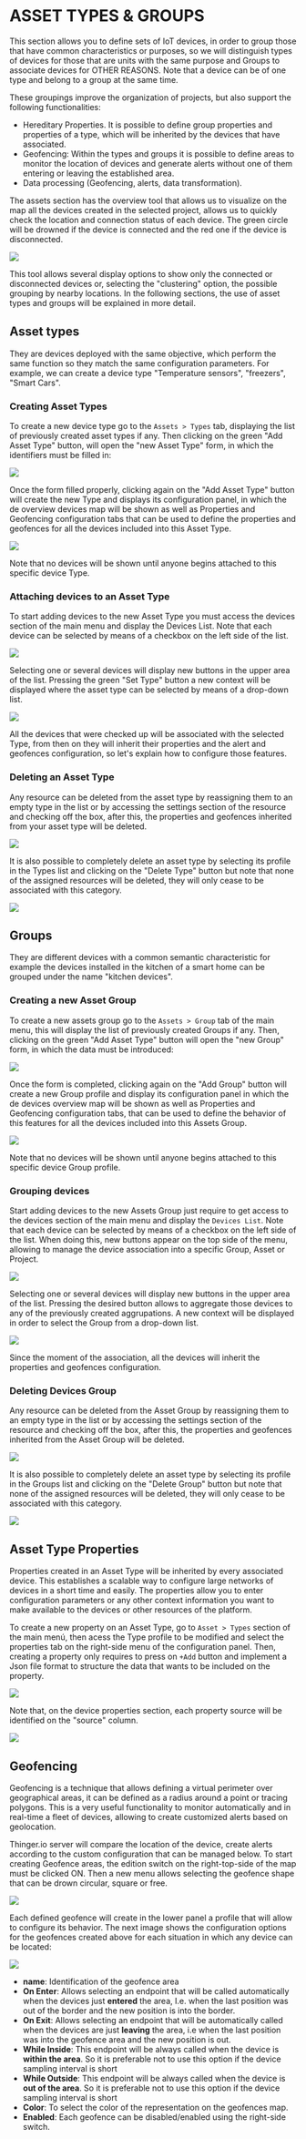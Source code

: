 # ASSET TYPES & GROUPS

This section allows you to define sets of IoT devices, in order to group those that have common characteristics or purposes, so we will distinguish types of devices for those that are units with the same purpose and Groups to associate devices for OTHER REASONS. Note that a device can be of one type and belong to a group at the same time. 

These groupings improve the organization of projects, but also support the following functionalities: 

* Hereditary Properties. It is possible to define group properties and properties of a type, which will be inherited by the devices that have associated.
* Geofencing: Within the types and groups it is possible to define areas to monitor the location of devices and generate alerts without one of them entering or leaving the established area.
* Data processing \(Geofencing, alerts, data transformation\). 

The assets section has the overview tool that allows us to visualize on the map all the devices created in the selected project, allows us to quickly check the location and connection status of each device. The green circle will be drowned if the device is connected and the red one if the device is disconnected. 

![](../.gitbook/assets/image%20%28353%29.png)

This tool allows several display options to show only the connected or disconnected devices or, selecting the "clustering" option, the possible grouping by nearby locations. In the following sections, the use of asset types and groups will be explained in more detail.

## Asset types

They are devices deployed with the same objective, which perform the same function so they match the same configuration parameters. For example, we can create a device type "Temperature sensors", "freezers", "Smart Cars". 

###  Creating Asset Types

To create a new device type go to the `Assets > Types` tab, displaying the list of previously created asset types if any. Then clicking on the green "Add Asset Type" button, will open the "new Asset Type" form, in which the identifiers must be filled in: 

![](../.gitbook/assets/image%20%28343%29.png)

Once the form filled properly, clicking again on the "Add Asset Type" button will create the new Type and displays its configuration panel, in which the de overview devices map will be shown as well as Properties and Geofencing configuration tabs that can be used to define the properties and geofences for all the devices included into this Asset Type.

![](../.gitbook/assets/image%20%28344%29.png)

Note that no devices will be shown until anyone begins attached to this specific device Type.

### Attaching devices to an Asset Type

To start adding devices to the new Asset Type you must access the devices section of the main menu and display the Devices List. Note that each device can be selected by means of a checkbox on the left side of the list. 

![](../.gitbook/assets/image%20%28332%29.png)

Selecting one or several devices will display new buttons in the upper area of the list. Pressing the green "Set Type" button a new context will be displayed where the asset type can be selected by means of a drop-down list.

![](../.gitbook/assets/image%20%28358%29.png)

All the devices that were checked up will be associated with the selected Type, from then on they will inherit their properties and the alert and geofences configuration, so let's explain how to configure those features.

### Deleting an Asset Type 

Any resource can be deleted from the asset type by reassigning them to an empty type in the list or by accessing the settings section of the resource and checking off the box, after this, the properties and geofences inherited from your asset type will be deleted.

![](../.gitbook/assets/image%20%28327%29.png)

It is also possible to completely delete an asset type by selecting its profile in the Types list and clicking on the "Delete Type" button but note that none of the assigned resources will be deleted, they will only cease to be associated with this category.

![](../.gitbook/assets/image%20%28330%29.png)

## Groups

They are different devices with a common semantic characteristic for example the devices installed in the kitchen of a smart home can be grouped under the name "kitchen devices".

### Creating a new Asset Group

To create a new assets group go to the `Assets > Group` tab of the main menu, this will display the list of previously created Groups if any. Then, clicking on the green "Add Asset Type" button will open the "new Group" form,  in which the data must be introduced:

![](../.gitbook/assets/image%20%28342%29.png)

Once the form is completed, clicking again on the "Add Group" button will create a new Group profile and display its configuration panel in which the de devices overview map will be shown as well as Properties and Geofencing configuration tabs, that can be used to define the behavior of this features for all the devices included into this Assets Group.

![](../.gitbook/assets/image%20%28344%29.png)

Note that no devices will be shown until anyone begins attached to this specific device Group profile.

### Grouping devices

Start adding devices to the new Assets Group just require to get access to the devices section of the main menu and display the `Devices List`. Note that each device can be selected by means of a checkbox on the left side of the list. When doing this, new buttons appear on the top side of the menu, allowing to manage the device association into a specific Group, Asset or Project. 

![](../.gitbook/assets/image%20%28332%29.png)

Selecting one or several devices will display new buttons in the upper area of the list. Pressing the desired button allows to aggregate those devices to any of the previously created aggrupations. A new context will be displayed in order to select the Group from a drop-down list.

![](../.gitbook/assets/image%20%28337%29.png)

Since the moment of the association, all the devices will inherit the properties and geofences configuration.

### Deleting Devices Group

Any resource can be deleted from the Asset Group by reassigning them to an empty type in the list or by accessing the settings section of the resource and checking off the box, after this, the properties and geofences inherited from the Asset Group will be deleted.

![](../.gitbook/assets/image%20%28348%29.png)

It is also possible to completely delete an asset type by selecting its profile in the Groups list and clicking on the "Delete Group" button but note that none of the assigned resources will be deleted, they will only cease to be associated with this category.

![](../.gitbook/assets/image%20%28336%29.png)

## Asset Type Properties

Properties created in an Asset Type will be inherited by every associated device. This establishes a scalable way to configure large networks of devices in a short time and easily. The properties allow you to enter configuration parameters or any other context information you want to make available to the devices or other resources of the platform.

To create a new property on an Asset Type, go to `Asset > Types` section of the main menú, then acess the Type profile to be modified and select the properties tab on the right-side menu of the configuration panel. Then, creating a property only requires to press on `+Add` button and implement a Json file format to structure the data that wants to be included on the property.

![](../.gitbook/assets/image%20%28347%29.png)

Note that, on the device properties section, each property source will be identified on the "source" column.

![](../.gitbook/assets/image%20%28357%29.png)

## Geofencing  

Geofencing is a technique that allows defining a virtual perimeter over geographical areas, it can be defined as a radius around a point or tracing polygons. This is a very useful functionality to monitor automatically and in real-time a fleet of devices, allowing to create customized alerts based on geolocation.

Thinger.io server will compare the location of the device, create alerts according to the custom configuration that can be managed below. To start creating Geofence areas, the edition switch on the right-top-side of the map must be clicked ON. Then a new menu allows selecting the geofence shape that can be drown circular, square or free. 

![](../.gitbook/assets/image%20%28341%29.png)

Each defined geofence will create in the lower panel a profile that will allow to configure its behavior. The next image shows the configuration options for the geofences created above for each situation in which any device can be located:

![](../.gitbook/assets/image%20%28331%29.png)

* **name**: Identification of the geofence area
* **On Enter**: Allows selecting an endpoint that will be called automatically when the devices just **entered** the area, I.e. when the last position was out of the border and the new position is into the border. 
* **On Exit**: Allows selecting an endpoint that will be automatically called when the devices are just **leaving** the area, i.e when the last position was into the geofence area and the new position is out. 
* **While Inside**: This endpoint will be always called when the device is **within the area**. So it is preferable not to use this option if the device sampling interval is short
* **While Outside**: This endpoint will be always called when the device is **out of the area**. So it is preferable not to use this option if the device sampling interval is short
* **Color**: To select the color of the representation on the geofences map.
* **Enabled**: Each geofence can be disabled/enabled using the right-side switch. 





